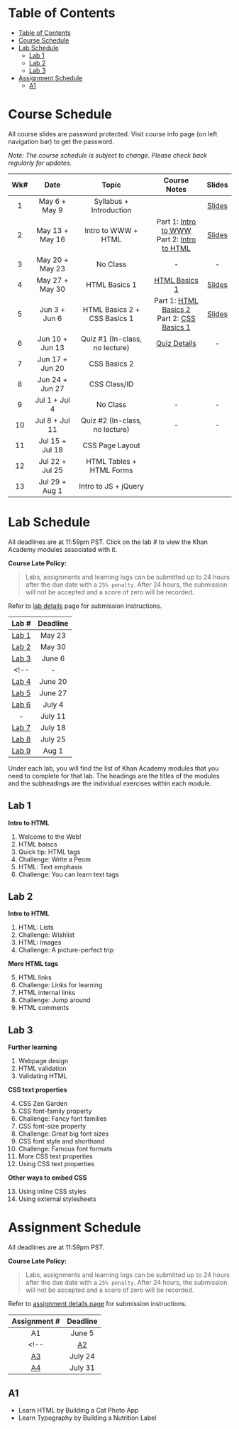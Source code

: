 <!-- markdownlint-disable -->
# Table of Contents

- [Table of Contents](#table-of-contents)
- [Course Schedule](#course-schedule)
- [Lab Schedule](#lab-schedule)
  - [Lab 1](#lab-1)
  - [Lab 2](#lab-2)
  - [Lab 3](#lab-3)
- [Assignment Schedule](#assignment-schedule)
  - [A1](#a1)


# Course Schedule

All course slides are password protected. Visit course info page (on left navigation bar) to get the password.

*Note: The course schedule is subject to change. Please check back regularly for updates.*

| **Wk#** | **Date** | **Topic** | **Course Notes** | **Slides**
|:---:|:---:|:---:|:---:|:---:|
| 1 | May 6 + May 9 | Syllabus + Introduction | |[Slides](https://jstrieb.github.io/link-lock/#eyJ2IjoiMC4wLjEiLCJlIjoiZ0d2QzZ6aFVWcVBDcjJUekRXRlMvV3BhRlJ3UkxvYWxqNCtrV0VTbXVlT2ZsOWREZ2oralplYzlVSWxBNjNidWRaa1M1Z3FJa3BYSVNWSWpGalh0YmRCS1Z4TmN5L2R1Z1JXVlczdDUwTHhpMTlmZlcvcEk3VVNHV2RDRm52ZHJJK3dQQXdSTlZ2S3Z3Tnk4L2VxMFcyNGdMU3M9IiwicyI6ImlMVkRQZzYzM3U3YXdCZ0g5b2JsUEE9PSIsImkiOiJZbjdsaVN5MTAwK0drd2dvIn0=) |
| 2 | May 13 + May 16 | Intro to WWW + HTML | Part 1: <a href="https://parsa-rajabi.github.io/CIS145/#/week-2-1">Intro to WWW</a><br> Part 2: <a href="https://parsa-rajabi.github.io/CIS145/#/week-2-2">Intro to HTML</a> |[Slides](https://jstrieb.github.io/link-lock/#eyJ2IjoiMC4wLjEiLCJlIjoiNmk5QVB4bUE0QzM2bCtRWXBGUmRLTjZBaGVvczdBV0NUZmNwRy94aVlTaURhSGVVbVdLTU5aL0RWWG82TGZxRnM3MTB3OUNVaCtaWDJEZlZlQ2hWS1BhU3NtbUFFd24xYXpzWWpQeXgvTlhybllwaHZUUEROYWZuY0p5b0tFMnNXMFIxRUxRRmNJWElEWXU4SjQ2UW5yUDFTT1E9IiwicyI6IjJnNE4rdGdpSk9qTUlnaWQxeGVqSlE9PSIsImkiOiJ4ZVpGSm9aY0x2VFEvcnVOIn0=) |
3 | May 20 + May 23 | No Class | - | - |
4 | May 27 + May 30 | HTML Basics 1 | <a href="https://parsa-rajabi.github.io/CIS145/#/week-4">HTML Basics 1</a> | [Slides](https://jstrieb.github.io/link-lock/#eyJ2IjoiMC4wLjEiLCJlIjoiQnJhZ1dwY012Nk1SSWVxZ3pRQ1JzajZ2YVhaV3c1ODAwazkwM1BoN0NQS05HL2paanIybXY2ME1EcW5Xc3pSMFptZEZtUlF3eUtRb0Y5MENTQXJOTHdaTExHSWpseFJxRXFwT2tKYmVCVml3YWNJT2JDdysxYWdWd1B3TlNsVTlSL2l5eWRRZ2Z0RjN0N0pQdE1yWndIWW0wc0U9IiwicyI6ImkwaVJDa1FEVDFDUnhIUkxpS29YYWc9PSIsImkiOiJvMTM3OVd0Ri9ITThobmtTIn0=) |
5 | Jun 3 + Jun 6 | HTML Basics 2 + CSS Basics 1 | Part 1: <a href="https://parsa-rajabi.github.io/CIS145/#/week-5-1">HTML Basics 2</a><br> Part 2: <a href="https://parsa-rajabi.github.io/CIS145/#/week-5-2">CSS Basics 1</a> | [Slides](https://jstrieb.github.io/link-lock/#eyJ2IjoiMC4wLjEiLCJlIjoiTm5IaWhzOXJQM0tpcURGVHZjVUJTb21yZ3R1MGxyZFRvdDZmZDlibW9FcUw3aVBXTWhNcWd5Smg0QVVvQ0xBTnNWNnFQVFZKcEZNSWc0NFVESHZZa0kweWRlMExUdHJJbkNqR0drOS9KNWJMWjB4amJXV2pCQVNwOUtrSlo3b1U5bzRGOUZKaGFIVGN0UFR5YXlNTlJKNUlmZTQ9IiwicyI6InVZOU5pc2luQlMra0l5WDFRNGgrYlE9PSIsImkiOiJLQlUrRE45L0ljT2gxRzFOIn0=) |
6 | Jun 10 + Jun 13 | Quiz #1 (In-class, no lecture) | [Quiz Details](quiz.md) | - |
7 | Jun 17 + Jun 20 | CSS Basics 2 | | |
8 | Jun 24 + Jun 27 | CSS Class/ID | | |
9 | Jul 1 + Jul 4 | No Class | - | - |
10 | Jul 8 + Jul 11 | Quiz #2 (In-class, no lecture) | - | - |
11 | Jul 15 + Jul 18 | CSS Page Layout | | |
12 | Jul 22 + Jul 25 | HTML Tables + HTML Forms | | |
13 | Jul 29 + Aug 1 | Intro to JS + jQuery  | | |

# Lab Schedule

All deadlines are at 11:59pm PST. Click on the lab # to view the Khan Academy modules associated with it.

**Course Late Policy:**
> Labs, assignments and learning logs can be submitted up to 24 hours after the due date with a `25% penalty`. After 24 hours, the submission will not be accepted and a score of zero will be recorded. 

Refer to [lab details](labs.md#submission-process) page for submission instructions.

|      Lab #      | Deadline |
| :-------------: | :------: |
| [Lab 1](#lab-1) |  May 23  |
| [Lab 2](#lab-2) |  May 30  |
| [Lab 3](#lab-3) |  June 6  |
<!-- |        -        | June 13  |
| [Lab 4](#lab-4) | June 20  |
| [Lab 5](#lab-5) | June 27  |
| [Lab 6](#lab-6) |  July 4  |
|        -        | July 11  |
| [Lab 7](#lab-7) | July 18  |
| [Lab 8](#lab-8) | July 25  |
| [Lab 9](#lab-9) |  Aug 1   | -->


Under each lab, you will find the list of Khan Academy modules that you need to complete for that lab. The headings are the titles of the modules and the subheadings are the individual exercises within each module.

## Lab 1

**Intro to HTML**

1. Welcome to the Web!
2. HTML baiscs
3. Quick tip: HTML tags
4. Challenge: Write a Peom
5. HTML: Text emphasis
6. Challenge: You can learn text tags

## Lab 2

**Intro to HTML**

1. HTML: Lists
2. Challenge: Wishlist
3. HTML: Images
4. Challenge: A picture-perfect trip

**More HTML tags**

5. HTML links
6. Challenge: Links for learning
7. HTML internal links
8. Challenge: Jump around
9. HTML comments

## Lab 3

**Further learning**

1. Webpage design
2. HTML validation
3. Validating HTML
   
**CSS text properties**

4. CSS Zen Garden
5. CSS font-family property
6. Challenge: Fancy font families
7. CSS font-size property
8. Challenge: Great big font sizes
9. CSS font style and shorthand
10. Challenge: Famous font formats
11. More CSS text properties
12. Using CSS text properties

**Other ways to embed CSS**

13. Using inline CSS styles
14. Using external stylesheets

<!-- ## Lab 5

**CSS text properties**
1. CSS inheritance
2. Project: Blog

**More CSS selectors**

3. Using multiple CSS classes
4. Challenge: A classy gallery
5. Combining CSS class and element selectors
6. Challenge: Classes of elements
7. CSS descendant selectors
8. Challenge: Decendants of Khan
9. Grouping CSS selectors
10. CSS dynamic pseudo-classes
11. Challenge: Grouped animals
12. CSS specificity  -->


<!-- ## Lab X 
**More HTML tags**
1. HTML tables
2. Challenge: The dinner table
3. Project: Recipe book  -->

# Assignment Schedule

All deadlines are at 11:59pm PST.

**Course Late Policy:**
> Labs, assignments and learning logs can be submitted up to 24 hours after the due date with a `25% penalty`. After 24 hours, the submission will not be accepted and a score of zero will be recorded. 

Refer to [assignment details page](assignments.md#submission-process) for submission instructions.

| Assignment # | Deadline |
| :----------: | :------: |
|      A1      |  June 5  |
<!-- | [A2](#A2)    |  July 3  |
| [A3](#A3)    | July 24  |
| [A4](#A4)    | July 31  | -->

## A1

- Learn HTML by Building a Cat Photo App
- Learn Typography by Building a Nutrition Label

<!-- ## A2
- Learn Basic CSS by Building a Cafe Menu
- Learn CSS Colors by Building a Set of Colored Markers

## A3
- Learn the CSS Box Model by Building a Rothko Painting
- Learn CSS Flexbox by Building a Photo Gallery
- Learn CSS Grid by Building a Magazine

## A4
- Learn HTML Forms by Building a Registration Form
- Learn Accessibility by Building a Quiz -->